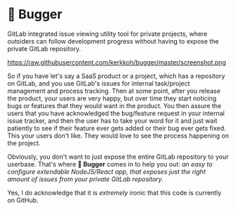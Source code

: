 # 🐛 Bugger
GitLab integrated issue viewing utility tool for private projects, where outsiders can follow development progress without having to expose the private GitLab repository.

https://raw.githubusercontent.com/kerkkoh/bugger/master/screenshot.png

So if you have let's say a SaaS product or a project, which has a repository on GitLab, and you use GitLab's issues for internal task/project management and process tracking. Then at some point, after you release the product, your users are very happy, but over time they start noticing bugs or features that they would want in the product. You then assure the users that you have acknowledged the bug/feature request in your internal issue tracker, and then the user has to take your word for it and just wait patiently to see if their feature ever gets added or their bug ever gets fixed. This your users don't like. They would love to see the process happening on the project.

Obviously, you don't want to just expose the entire GitLab repository to your userbase. That's where **🐛 Bugger** comes in to help you out: *an easy to configure extendable NodeJS/React app, that exposes just the right amount of issues from your private GitLab repository*.


Yes, I do acknowledge that it is *extremely* ironic that this code is currently on GitHub.
